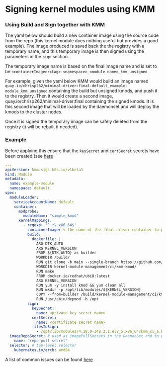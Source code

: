 # Signing kernel modules using KMM

### Using Build and Sign together with KMM

The yaml below should build a new container image using the source code from the [](https://github.com/kubernetes-sigs/kernel-module-management/tree/main/ci/kmm-kmod) repo (this kernel module does nothing useful but provides a good example). The image produced is saved back the the registry with a temporary name, and this temporary image is then signed using the parameters in the `sign` section.

The temporary image name is based on the final image name and is set to be `<containerImage>:<tag>-<namespace>_<module name>_kmm_unsigned`.

For example, given the yaml below KMM would build an image named `quay.io/chrisp262/minimal-driver:final-default_example-module_kmm_unsigned` containing the build but unsigned kmods, and push it to the registry. Then it would create a second image, quay.io/chrisp262/minimal-driver:final containing the signed kmods. It is this second image that will be loaded by the daemonset and will deploy the kmods to the cluster nodes.

Once it is signed the temporary image can be safely deleted from the registry (it will be rebuilt if needed).

### Example

Before applying this ensure that the `keySecret` and `certSecret` secrets have been created (see [here](secureboot-secrets.md)

```yaml
---
apiVersion: kmm.sigs.k8s.io/v1beta1
kind: Module
metadata:
  name: example-module
  namespace: default
spec:
  moduleLoader:
    serviceAccountName: default
    container:
      modprobe:
        moduleName: "simple_kmod"
      kernelMappings:
        - regexp: '^.*\.x86_64$'
          containerImage: < the name of the final driver container to produce>
          build:
            dockerfile: |
              ARG DTK_AUTO
              ARG KERNEL_VERSION
              FROM ${DTK_AUTO} as builder
              WORKDIR /build/
              RUN git clone -b main --single-branch https://github.com/kubernetes-sigs/kernel-module-management.git
              WORKDIR kernel-module-management/ci/kmm-kmod/
              RUN make
              FROM docker.io/redhat/ubi8:latest
              ARG KERNEL_VERSION
              RUN yum -y install kmod && yum clean all
              RUN mkdir -p /opt/lib/modules/${KERNEL_VERSION}
              COPY --from=builder /build/kernel-module-management/ci/kmm-kmod/*.ko /opt/lib/modules/${KERNEL_VERSION}/
              RUN /usr/sbin/depmod -b /opt
          sign:
            keySecret:
              name: <private key secret name>
            certSecret:
              name: <certificate secret name>
            filesToSign:
              - /opt/lib/modules/4.18.0-348.2.1.el8_5.x86_64/kmm_ci_a.ko
  imageRepoSecret: # used as imagePullSecrets in the DaemonSet and to pull / push for the build and sign features
    name: "repo-pull-secret"
  selector: # top-level selector
    kubernetes.io/arch: amd64
```

A list of common issues can be found [here](debugging.md)
